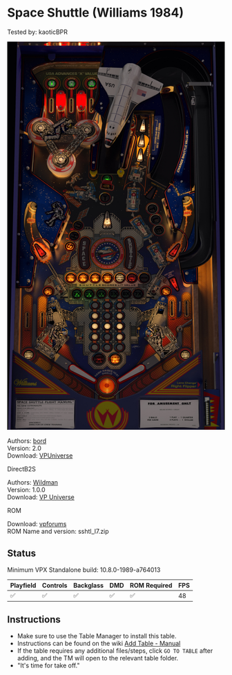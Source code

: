 # Space Shuttle (Williams 1984)
Tested by: kaoticBPR

![Table Preview](../../images/vpx-spaceshuttle.jpg)

Authors: [bord](https://vpuniverse.com/profile/9265-bord/)  
Version: 2.0  
Download: [VPUniverse](https://vpuniverse.com/files/file/7492-space-shuttle-williams-1984/)

DirectB2S

Authors: [Wildman](https://vpuniverse.com/profile/5-wildman/)  
Version: 1.0.0  
Download: [VP Universe](https://vpuniverse.com/files/file/5715-space-shuttle-williams-1984/)

ROM

Download: [vpforums](https://www.vpforums.org/index.php?app=downloads&showfile=887)  
ROM Name and version: sshtl_l7.zip

## Status 

Minimum VPX Standalone build: 10.8.0-1989-a764013

| Playfield | Controls | Backglass | DMD | ROM Required | FPS | 
|-----------|----------|-----------|-----|--------------|-----|
| :white_check_mark: | :white_check_mark: | :white_check_mark: | :white_check_mark: | :white_check_mark: | 48 |

## Instructions

- Make sure to use the Table Manager to install this table.
- Instructions can be found on the wiki [Add Table - Manual](https://github.com/LegendsUnchained/vpx-standalone-alp4k/wiki/%5B04%5D-%F0%9F%A7%A1-TM-%E2%80%90-Other-Features#add-table---manual)
- If the table requires any additional files/steps, click `GO TO TABLE` after adding, and the TM will open to the relevant table folder.
- "It's time for take off."


